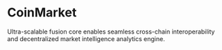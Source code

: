 # CoinMarket
Ultra-scalable fusion core enables seamless cross-chain interoperability and decentralized market intelligence analytics engine.
